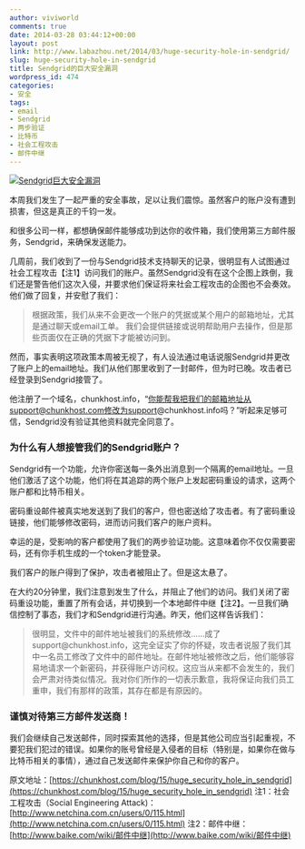 ```yaml
---
author: viviworld
comments: true
date: 2014-03-28 03:44:12+00:00
layout: post
link: http://www.labazhou.net/2014/03/huge-security-hole-in-sendgrid/
slug: huge-security-hole-in-sendgrid
title: Sendgrid的巨大安全漏洞
wordpress_id: 474
categories:
- 安全
tags:
- email
- Sendgrid
- 两步验证
- 比特币
- 社会工程攻击
- 邮件中继
---
```


[![Sendgrid巨大安全漏洞](http://www.labazhou.net/wp-content/uploads/2014/03/Sendgrid-huge-security-hole.jpg)](http://www.labazhou.net/wp-content/uploads/2014/03/Sendgrid-huge-security-hole.jpg)

本周我们发生了一起严重的安全事故，足以让我们震惊。虽然客户的账户没有遭到损害，但这是真正的千钧一发。

和很多公司一样，都想确保邮件能够成功到达你的收件箱，我们使用第三方邮件服务，Sendgrid，来确保发送能力。

几周前，我们收到了一份与Sendgrid技术支持聊天的记录，很明显有人试图通过社会工程攻击【注1】访问我们的账户。虽然Sendgrid没有在这个企图上跌倒，我们还是警告他们这次入侵，并要求他们保证将来社会工程攻击的企图也不会奏效。他们做了回复，并安慰了我们：


<blockquote>根据政策，我们从来不会更改一个账户的凭据或某个用户的邮箱地址，尤其是通过聊天或email工单。
我们会提供链接或说明帮助用户去操作，但是那些页面仅在正确的凭据下才能被访问到。</blockquote>


然而，事实表明这项政策本周被无视了，有人设法通过电话说服Sendgrid并更改了账户上的email地址。我们从他们那里收到了一封邮件，但为时已晚。攻击者已经登录到Sendgrid接管了。

他注册了一个域名，chunkhost.info，“你能帮我把我们的邮箱地址从support@chunkhost.com修改为support@chunkhost.info吗？”听起来足够可信，Sendgrid没有验证其他资料就完全同意了。


### 为什么有人想接管我们的Sendgrid账户？


Sendgrid有一个功能，允许你密送每一条外出消息到一个隔离的email地址。一旦他们激活了这个功能，他们将在其追踪的两个账户上发起密码重设的请求，这两个账户都和比特币相关。

密码重设邮件被真实地发送到了我们的客户，但也密送给了攻击者。有了密码重设链接，他们能够修改密码，进而访问我们客户的账户资料。

幸运的是，受影响的客户都使用了我们的两步验证功能。这意味着你不仅仅需要密码，还有你手机生成的一个token才能登录。

我们客户的账户得到了保护，攻击者被阻止了。但是这太悬了。

在大约20分钟里，我们注意到发生了什么，并阻止了他们的访问。我们关闭了密码重设功能，重置了所有会话，并切换到一个本地邮件中继【注2】。一旦我们确信控制了事态，我们才和Sendgrid进行沟通。昨天，他们这样告诉我们：


<blockquote>很明显，文件中的邮件地址被我们的系统修改……成了support@chunkhost.info，这完全证实了你的怀疑，攻击者说服了我们其中一名员工修改了文件中的邮件地址。在邮件地址被修改之后，他们能够容易地请求一个新密码，并获得账户访问权。这应当从来都不会发生的，我们会严肃对待类似情况。我对你们所作的一切表示歉意，我将保证向我们员工重申，我们有那样的政策，其存在都是有原因的。</blockquote>




### 谨慎对待第三方邮件发送商！


我们会继续自己发送邮件，同时探索其他的选择，但是其他公司应当引起重视，不要犯我们犯过的错误。如果你的账号曾经是入侵者的目标（特别是，如果你在做与比特币相关的事情），通过自己发送邮件来保护你自己和你的客户。

原文地址：[https://chunkhost.com/blog/15/huge_security_hole_in_sendgrid](https://chunkhost.com/blog/15/huge_security_hole_in_sendgrid)
注1：社会工程攻击（Social Engineering Attack)：[http://www.netchina.com.cn/users/0/115.html](http://www.netchina.com.cn/users/0/115.html)
注2：邮件中继：[http://www.baike.com/wiki/邮件中继](http://www.baike.com/wiki/邮件中继)
